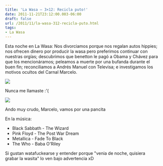 ```yaml
---
title: 'La Wasa – 3×12: Recicla puto!'
date: 2011-11-21T23:12:00.003-06:00
draft: false
url: /2011/11/la-wasa-312-recicla-puto.html
tags: 
- La Wasa
---
```


Esta noche en La Wasa: Nos divorciamos porque nos regalan autos hippies; nos ofrecen dinero por producir la wasa pero preferimos continuar con nuestras orgías; descubrimos que benetton le pagó a Obama y Chávez para que los mencionáramos; peleamos a muerte por una bufanda durante el buen fin; reconciliamos a Andrés Manuel con Televisa; e investigamos los motivos ocultos del Carnal Marcelo.  
  

[![](http://4.bp.blogspot.com/-Pw1emIW4fJw/UVNXmmYpJPI/AAAAAAAAHIM/T_nTDKij_J8/s320/United-Colors-of-Benetton-Unhate-Posters-1.jpg)](http://4.bp.blogspot.com/-Pw1emIW4fJw/UVNXmmYpJPI/AAAAAAAAHIM/T_nTDKij_J8/s1600/United-Colors-of-Benetton-Unhate-Posters-1.jpg)

Nunca me llamaste :'(

  
  

[![](http://3.bp.blogspot.com/-d_k4GcZMzzg/UVNXVXACUyI/AAAAAAAAHGo/neTof2yC9pg/s1600/AMLO-y-Ebrard.jpg)](http://3.bp.blogspot.com/-d_k4GcZMzzg/UVNXVXACUyI/AAAAAAAAHGo/neTof2yC9pg/s1600/AMLO-y-Ebrard.jpg)

Ando muy crudo, Marcelo, vamos por una pancita

  
En la música:  

*   Black Sabbath - The Wizard
*   Pink Floyd - The Post War Dream
*   Metallica - Fade To Black
*   The Who - Baba O'Riley

Si gustan watafuckearse y entender porque "venia de noche, quisiera grabar la wasita" lo ven bajo advertencia xD